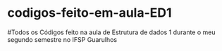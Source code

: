 # codigos-feito-em-aula-ED1

#Todos os Códigos feito na aula de Estrutura de dados 1 durante o meu segundo semestre no IFSP Guarulhos
